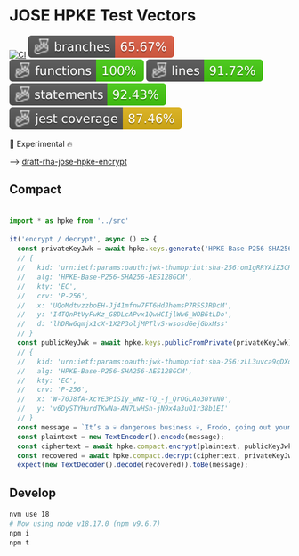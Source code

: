 # JOSE HPKE Test Vectors

[![CI](https://github.com/OR13/draft-jose-hpke-test-vectors/actions/workflows/ci.yml/badge.svg)](https://github.com/OR13/draft-jose-hpke-test-vectors/actions/workflows/ci.yml)
![Branches](./badges/coverage-branches.svg)
![Functions](./badges/coverage-functions.svg)
![Lines](./badges/coverage-lines.svg)
![Statements](./badges/coverage-statements.svg)
![Jest coverage](./badges/coverage-jest%20coverage.svg)


🚧 Experimental 🔥

--> [draft-rha-jose-hpke-encrypt](https://datatracker.ietf.org/doc/draft-rha-jose-hpke-encrypt/)

## Compact

```ts

import * as hpke from '../src'

it('encrypt / decrypt', async () => {
  const privateKeyJwk = await hpke.keys.generate('HPKE-Base-P256-SHA256-AES128GCM')
  // {
  //   kid: 'urn:ietf:params:oauth:jwk-thumbprint:sha-256:om1gRRYAiZ3CRMlvnSizjYzaX-t94m96A5DWzM78lm0',
  //   alg: 'HPKE-Base-P256-SHA256-AES128GCM',
  //   kty: 'EC',
  //   crv: 'P-256',
  //   x: 'UQoMdtvzzboEH-Jj41mfnw7FT6HdJhemsP7R5SJRDcM',
  //   y: 'I4TQnPtVyFwKz_G8DLcAPvx1QwHCIjlWw6_WOB6tLDo',
  //   d: 'lhDRw6qmjx1cX-1X2P3oljMPTlvS-wsosdGejGbxMss'
  // }
  const publicKeyJwk = await hpke.keys.publicFromPrivate(privateKeyJwk)
  // {
  //   kid: 'urn:ietf:params:oauth:jwk-thumbprint:sha-256:zLL3uvca9qDXqK1UysySHW720kcKVcEqOf7KBIVZg6Q',
  //   alg: 'HPKE-Base-P256-SHA256-AES128GCM',
  //   kty: 'EC',
  //   crv: 'P-256',
  //   x: 'W-70J8fA-XcYE3PiSIy_wNz-TQ_-j_QrOGLAo30YuN0',
  //   y: 'v6DySTYHurdTKwNa-AN7LwHSh-jN9x4a3uO1r38b1EI'
  // }
  const message = `It’s a 💀 dangerous business 💀, Frodo, going out your door.`
  const plaintext = new TextEncoder().encode(message);
  const ciphertext = await hpke.compact.encrypt(plaintext, publicKeyJwk)
  const recovered = await hpke.compact.decrypt(ciphertext, privateKeyJwk)
  expect(new TextDecoder().decode(recovered)).toBe(message);
```

## Develop

```bash
nvm use 18
# Now using node v18.17.0 (npm v9.6.7)
npm i
npm t
```
